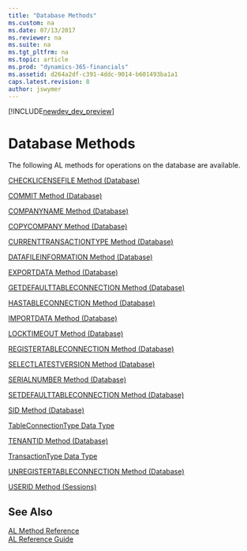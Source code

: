 ```yaml
---
title: "Database Methods"
ms.custom: na
ms.date: 07/13/2017
ms.reviewer: na
ms.suite: na
ms.tgt_pltfrm: na
ms.topic: article
ms.prod: "dynamics-365-financials"
ms.assetid: d264a2df-c391-4ddc-9014-b601493ba1a1
caps.latest.revision: 8
author: jswymer
---
```


[!INCLUDE[newdev_dev_preview](../includes/newdev_dev_preview.md)]

# Database Methods
The following AL methods for operations on the database are available.

[CHECKLICENSEFILE Method \(Database\)](devenv-CHECKLICENSEFILE-Method-Database.md)  

[COMMIT Method \(Database\)](devenv-COMMIT-Method-Database.md)  

[COMPANYNAME Method \(Database\)](devenv-COMPANYNAME-Method-Database.md)  

[COPYCOMPANY Method \(Database\)](devenv-COPYCOMPANY-Method-Database.md)  

[CURRENTTRANSACTIONTYPE Method \(Database\)](devenv-CURRENTTRANSACTIONTYPE-Method-Database.md)  

[DATAFILEINFORMATION Method \(Database\)](devenv-DATAFILEINFORMATION-Method-Database.md)  

[EXPORTDATA Method \(Database\)](devenv-EXPORTDATA-Method-Database.md)  

[GETDEFAULTTABLECONNECTION Method \(Database\)](devenv-GETDEFAULTTABLECONNECTION-Method-Database.md)  

[HASTABLECONNECTION Method \(Database\)](devenv-HASTABLECONNECTION-Method-Database.md)  

[IMPORTDATA Method \(Database\)](devenv-IMPORTDATA-Method-Database.md)  

[LOCKTIMEOUT Method \(Database\)](devenv-LOCKTIMEOUT-Method-Database.md)  

[REGISTERTABLECONNECTION Method \(Database\)](devenv-REGISTERTABLECONNECTION-Method-Database.md)  

[SELECTLATESTVERSION Method \(Database\)](devenv-SELECTLATESTVERSION-Method-Database.md)  

[SERIALNUMBER Method \(Database\)](devenv-SERIALNUMBER-Method-Database.md)  

[SETDEFAULTTABLECONNECTION Method \(Database\)](devenv-SETDEFAULTTABLECONNECTION-Method-Database.md)  

[SID Method \(Database\)](devenv-SID-Method-Database.md)  

[TableConnectionType Data Type](../datatypes/devenv-TableConnectionType-Data-Type.md)  

[TENANTID Method \(Database\)](devenv-TENANTID-Method-Database.md)  

[TransactionType Data Type](../datatypes/devenv-TransactionType-Data-Type.md)  

[UNREGISTERTABLECONNECTION Method \(Database\)](devenv-UNREGISTERTABLECONNECTION-Method-Database.md)  

[USERID Method \(Sessions\)](devenv-USERID-Method-Sessions.md)  

## See Also  
 [AL Method Reference](devenv-al-method-reference.md)   
 [AL Reference Guide](../devenv-al-reference-guide.md)   
 <!--Links [Development](devenv-Development.md) -->
